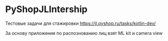 # PyShopJLIntership
Тестовые задачи для стажировки https://jl.pyshop.ru/tasks/kotlin-dev/

За основу приложения по распознованию лиц взят ML kit и camera view
